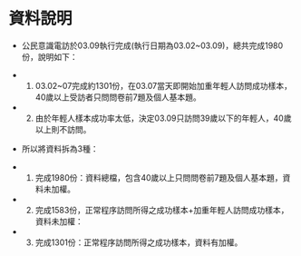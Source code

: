 # 資料說明  

- 公民意識電訪於03.09執行完成(執行日期為03.02~03.09)，總共完成1980份，說明如下：  

- 1. 03.02~07完成約1301份，在03.07當天即開始加重年輕人訪問成功樣本，40歲以上受訪者只問問卷前7題及個人基本題。  

- 2. 由於年輕人樣本成功率太低，決定03.09只訪問39歲以下的年輕人，40歲以上則不訪問。

- 所以將資料拆為3種：
- 1. 完成1980份：資料總檔，包含40歲以上只問問卷前7題及個人基本題，資料未加權。  
- 2. 完成1583份，正常程序訪問所得之成功樣本+加重年輕人訪問成功樣本，資料未加權：  
- 3. 完成1301份：正常程序訪問所得之成功樣本，資料有加權。  
